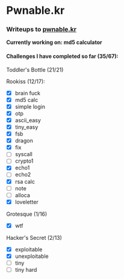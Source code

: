 # Pwnable.kr
### Writeups to [pwnable.kr](https://pwnable.kr) 


**Currently working on:  md5 calculator**


#### Challenges I have completed so far (35/67): 


Toddler's Bottle (21/21)

Rookiss (12/17):
- [x] brain fuck
- [x] md5 calc
- [x] simple login
- [x] otp
- [x] ascii_easy
- [x] tiny_easy
- [x] fsb
- [x] dragon
- [x] fix
- [ ] syscall
- [ ] crypto1
- [x] echo1
- [ ] echo2
- [x] rsa calc
- [ ] note
- [ ] alloca
- [x] loveletter
      
Grotesque (1/16)
- [x] wtf
      
 Hacker's Secret (2/13)
- [x] exploitable
- [x] unexploitable
- [ ] tiny
- [ ] tiny hard
